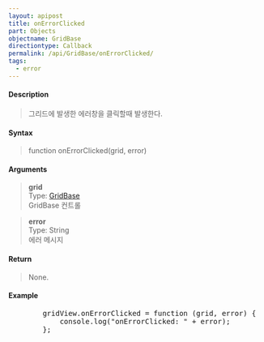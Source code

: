 ```yaml
---
layout: apipost
title: onErrorClicked
part: Objects
objectname: GridBase
directiontype: Callback
permalink: /api/GridBase/onErrorClicked/
tags:
  - error
---
```



#### Description

> 그리드에 발생한 에러창을 클릭할때 발생한다.  

#### Syntax

> function onErrorClicked(grid, error)  

#### Arguments

> **grid**  
> Type: [GridBase](/api/GridBase/)  
> GridBase 컨트롤  

> **error**  
> Type: String  
> 에러 메시지  

#### Return

> None.

#### Example

<pre class="prettyprint">
        gridView.onErrorClicked = function (grid, error) {
            console.log("onErrorClicked: " + error);
        };
</pre>

